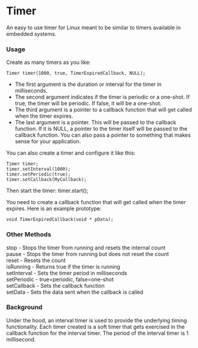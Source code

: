 # Timer
An easy to use timer for Linux meant to be similar to timers available in
embedded systems.

### Usage

Create as many timers as you like:
```
Timer timer(1000, true, TimerExpiredCallback, NULL);
```

- The first argument is the duration or interval for the timer in milliseconds. 
- The second argument indicates if the timer is periodic or a one-shot.  If
true, the timer will be periodic.  If false, it will be a one-shot. 
- The third argument is a pointer to a callback function that will get called
when the timer expires. 
- The last argument is a pointer.  This will be passed to the callback function.
If it is NULL, a pointer to the timer itself will be passed to the callback
function.  You can also pass a pointer to something that makes sense for your
application.

You can also create a timer and configure it like this:
```
Timer timer;
timer.setInterval(1000);
timer.setPeriodic(true);
timer.setCallback(MyCallback);
```

Then start the timer:
timer.start();

You need to create a callback function that will get called when the timer
expires.  Here is an example prototype:
```
void TimerExpiredCallback(void * pData);
```

### Other Methods
stop - Stops the timer from running and resets the internal count \
pause - Stops the timer from running but does not reset the count \
reset - Resets the count \
isRunning - Returns true if the timer is running \
setInterval - Sets the timer period in milliseconds \
setPeriodic - true=periodic, false=one-shot \
setCallback - Sets the callback function \
setData - Sets the data sent when the callback is called

### Background
Under the hood, an interval timer is used to provide the underlying
timing functionality. Each timer created is a soft timer that gets
exercised in the callback function for the interval timer.  The
period of the interval timer is 1 millisecond.

